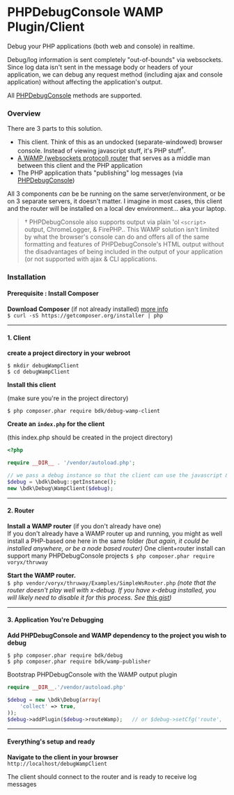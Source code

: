 PHPDebugConsole WAMP Plugin/Client
===============

Debug your PHP applications (both web and console) in realtime.

Debug/log information is sent completely "out-of-bounds" via websockets.  Since log data isn't sent in the message body or headers of your application, we can debug any request method (including ajax and console application) without affecting the application's output.

All [PHPDebugConsole](https://github.com/bkdotcom/PHPDebugConsole) methods are supported.

### Overview
There are 3 parts to this solution.

 * This client.  Think of this as an undocked (separate-windowed) browser console.  Instead of viewing javascript stuff, it's PHP stuff<sup>†</sup>.
 * [A WAMP (websockets protocol) router](http://wamp-proto.org/implementations/#routers) that serves as a middle man between this client and the PHP application
 * The PHP application thats "publishing" log messages (via [PHPDebugConsole](https://github.com/bkdotcom/PHPDebugConsole))

All 3 components *can* be be running on the same server/environment, or be on 3 separate servers, it doesn't matter.  I imagine in most cases, this client and the router will be installed on a local dev environment... aka your laptop.

> † PHPDebugConsole also supports output via plain 'ol `<script>` output, ChromeLogger, & FirePHP..  This WAMP solution isn't limited by what the browser's console can do and offers all of the same formatting and features of PHPDebugConsole's HTML output without the disadvantages of being included in the output of your application (or not supported with ajax & CLI applications.

### Installation


#### Prerequisite : Install Composer

**Download Composer** (if not already installed) [more info](https://getcomposer.org/doc/00-intro.md#downloading-the-composer-executable)  
`$ curl -sS https://getcomposer.org/installer | php`

----
#### 1. Client

**create a project directory in your webroot**

```
$ mkdir debugWampClient
$ cd debugWampClient
```

 **Install this client**

(make sure you're in the project directory)

`$ php composer.phar require bdk/debug-wamp-client`

**Create an `index.php` for the client**

(this index.php should be created in the project directory)

```php
<?php

require __DIR__ . '/vendor/autoload.php';

// we pass a debug instance so that the client can use the javascript & css it provides
$debug = \bdk\Debug::getInstance();
new \bdk\Debug\WampClient($debug);
```
----
#### 2. Router

 **Install a WAMP router** (if you don't already have one)  
If you don't already have a WAMP router up and running, you might as well install a PHP-based one here in the same folder *(but again, it could be installed anywhere, or be a node based router)*
One client+router install can support many PHPDebugConsole projects
`$ php composer.phar require voryx/thruway`

 **Start the WAMP router.**  
`$ php vendor/voryx/thruway/Examples/SimpleWsRouter.php`
*(note that the router doesn't play well with x-debug.  If you have x-debug installed, you  will likely need to disable it for this process.  See [this gist](https://gist.github.com/bkdotcom/4b635f7c7c07dd5800dee89cdb99e4f6))*

----
#### 3. Application You're Debugging  

**Add PHPDebugConsole and WAMP dependency to the project you wish to debug**

```
$ php composer.phar require bdk/debug
$ php composer.phar require bdk/wamp-publisher
```

Bootstrap PHPDebugConsole with the WAMP output plugin

```php
require __DIR__.'/vendor/autoload.php'

$debug = new \bdk\Debug(array(
    'collect' => true,
));
$debug->addPlugin($debug->routeWamp);   // or $debug->setCfg('route', 'wamp'); to only output via the wamp plugin
```

----
#### Everything's setup and ready

**Navigate to the client in your browser**  
`http://localhost/debugWampClient`

The client should connect to the router and is ready to receive log messages
